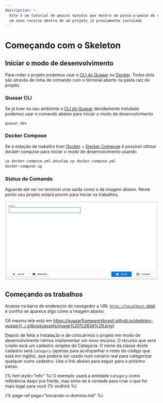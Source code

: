 ```yaml
---
description: >-
  Este é um tutorial de poucos minutos que mostra um passo-a-passo de como criar
  um novo recurso dentro de um projeto já previamente instalado
---
```


# Começando com o Skeleton

## Iniciar o modo de desenvolvimento

Para rodar o projeto podemos usar o [CLI do Quasar](https://quasar.dev/quasar-cli/cli-documentation/commands-list#dev) ou [Docker](https://docs.docker.com/install). Todos dois são através de linha de comando com o terminal aberto na pasta raiz do projeto.

### Quasar CLI

Se já tiver no seu ambiente o [CLI do Quasar](https://quasar.dev/quasar-cli/cli-documentation/commands-list#dev) devidamente instalado podemos usar o comando abaixo para iniciar o modo de desenvolvimento

```bash
quasar dev
```

### Docker Compose

Se a estação de trabalho tiver [Docker](https://docs.docker.com/install) + [Docker Compose](https://docs.docker.com/compose/install) é possível utilizar docker-compose para iniciar o modo de desenvolvimento usando

```bash
cp docker-compose.yml.develop cp docker-compose.yml
docker-compose up
```

### Status do Comando

Aguarde até ver no terminal uma saída como a da imagem abaixo. Neste ponto seu projeto estará pronto para iniciar os trabalhos.

![](../.gitbook/assets/image%20%2837%29.png)

## Começando os trabalhos

Acesse na barra de endereços do navegador a URL [`http://localhost:8080`](http://localhost:8080) e confira se aparece algo como a imagem abaixo.

![A mesma tela est&#xE1; em https://quasarframeworkbrasil.github.io/skeleton-quasar](../.gitbook/assets/image%20%2834%29.png)

Depois de feita a instalação e de colocarmos o projeto em modo de desenvolvimento iremos implementar um novo recurso. O recurso que será criado será um cadastro simples de Categoria. O nome da classe deste cadastro será `Category`  \(apenas para acompanhar o resto do código que está em inglês\), que poderia ser usado num cenário real para categorizar qualquer outro cadastro. Use o link abaixo para seguir para o próximo passo.

{% hint style="info" %}
O exemplo usará a entidade `Category` como referência daqui pra frente, mas sinta-se à vontade para criar o que for mais legal para você
{% endhint %}

{% page-ref page="iniciando-o-dominio.md" %}



